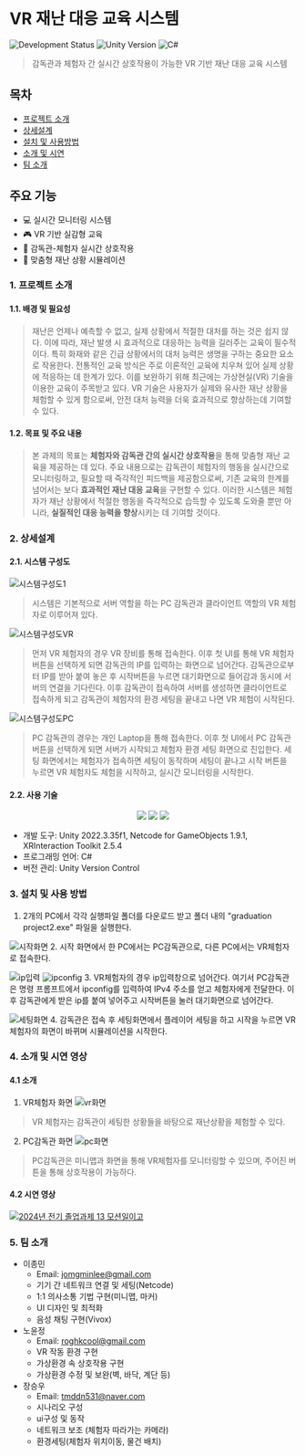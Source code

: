 # VR 재난 대응 교육 시스템
![Development Status](https://img.shields.io/badge/Status-In%20Development-green)
![Unity Version](https://img.shields.io/badge/Unity-2022.3.35f1-blue)
![C#](https://img.shields.io/badge/C%23-Latest-brightgreen)

> 감독관과 체험자 간 실시간 상호작용이 가능한 VR 기반 재난 대응 교육 시스템

## 목차
- [프로젝트 소개](#1-프로젝트-소개)
- [상세설계](#2-상세설계)
- [설치 및 사용방법](#3-설치-및-사용-방법)
- [소개 및 시연](#4-소개-및-시연-영상)
- [팀 소개](#5-팀-소개)

## 주요 기능
- 💻 실시간 모니터링 시스템
- 🎮 VR 기반 실감형 교육
- 🤝 감독관-체험자 실시간 상호작용
- 🎯 맞춤형 재난 상황 시뮬레이션

### 1. 프로젝트 소개
#### 1.1. 배경 및 필요성
 > 재난은 언제나 예측할 수 없고, 실제 상황에서 적절한 대처를 하는 것은 쉽지 않다. 이에 따라, 재난 발생 시 효과적으로 대응하는 능력을 길러주는 교육이 필수적이다. 특히 화재와 같은 긴급 상황에서의 대처 능력은 생명을 구하는 중요한 요소로 작용한다. 전통적인 교육 방식은 주로 이론적인 교육에 치우쳐 있어 실제 상황에 적응하는 데 한계가 있다. 이를 보완하기 위해 최근에는 가상현실(VR) 기술을 이용한 교육이 주목받고 있다.
 VR 기술은 사용자가 실제와 유사한 재난 상황을 체험할 수 있게 함으로써, 안전 대처 능력을 더욱 효과적으로 향상하는데 기여할 수 있다.

#### 1.2. 목표 및 주요 내용
 > 본 과제의 목표는 **체험자와 감독관 간의 실시간 상호작용**을 통해 맞춤형 재난 교육을 제공하는 데 있다. 주요 내용으로는 감독관이 체험자의 행동을 실시간으로 모니터링하고, 필요할 때 즉각적인 피드백을 제공함으로써, 기존 교육의 한계를 넘어서는 보다 **효과적인 재난 대응 교육**을 구현할 수 있다. 이러한 시스템은 체험자가 재난 상황에서 적절한 행동을 즉각적으로 습득할 수 있도록 도와줄 뿐만 아니라, **실질적인 대응 능력을 향상**시키는 데 기여할 것이다.


### 2. 상세설계
#### 2.1. 시스템 구성도
 ![시스템구성도1](https://github.com/user-attachments/assets/679f4759-5650-43d8-be30-ccc873808984)

> 시스템은 기본적으로 서버 역할을 하는 PC 감독관과 클라이언트 역할의 VR 체험자로 이루어져 있다.

 ![시스템구성도VR](https://github.com/user-attachments/assets/ff25a19f-4df9-44d4-b7ac-6acd5da58c82)
> 먼저 VR 체험자의 경우 VR 장비를 통해 접속한다. 이후 첫 UI를 통해 VR 체험자 버튼을 선택하게 되면 감독관의 IP를 입력하는 화면으로 넘어간다. 감독관으로부터 IP를 받아 붙여 놓은 후 시작버튼을 누르면 대기화면으로 들어감과 동시에 서버의 연결을 기다린다. 이후 감독관이 접속하여 서버를 생성하면 클라이언트로 접속하게 되고 감독관이 체험자의 환경 세팅을 끝내고 나면 VR 체험이 시작된다.

 
![시스템구성도PC](https://github.com/user-attachments/assets/dab159a3-b42f-42dc-a197-3eeb8eb7d6f8)
> PC 감독관의 경우는 개인 Laptop을 통해 접속한다. 이후 첫 UI에서 PC 감독관 버튼을 선택하게 되면 서버가 시작되고 체험자 환경 세팅 화면으로 진입한다. 세팅 화면에서는 체험자가 접속하면 세팅이 동작하며 세팅이 끝나고 시작 버튼을 누르면 VR 체험자도 체험을 시작하고, 실시간 모니터링을 시작한다.

#### 2.2. 사용 기술
<div align="center">
  <img src="https://img.shields.io/badge/Unity-000000?style=for-the-badge&logo=unity&logoColor=white"/>
  <img src="https://img.shields.io/badge/C%23-239120?style=for-the-badge&logo=c-sharp&logoColor=white"/>
  <img src="https://img.shields.io/badge/Visual_Studio-5C2D91?style=for-the-badge&logo=visual%20studio&logoColor=white"/>
</div>

- 개발 도구: Unity 2022.3.35f1, Netcode for GameObjects 1.9.1, XRInteraction Toolkit 2.5.4
- 프로그래밍 언어: C#
- 버전 관리: Unity Version Control

### 3. 설치 및 사용 방법
1. 2개의 PC에서 각각 실행파일 폴더를 다운로드 받고 폴더 내의 "graduation project2.exe" 파일을 실행한다.

![시작화면](https://github.com/user-attachments/assets/1aa145e8-3cea-4cb7-a7c0-e27a6700453d) 
2. 시작 화면에서 한 PC에서는 PC감독관으로, 다른 PC에서는 VR체험자로 접속한다.

![ip입력](https://github.com/user-attachments/assets/6e5c48fe-6899-4aec-9ef4-aefba2167c37)
![ipconfig](https://github.com/user-attachments/assets/42c50b3d-0faa-40a2-b13c-ab7b25f5045f)
3. VR체험자의 경우 ip입력창으로 넘어간다. 여기서 PC감독관은 명령 프롬프트에서 ipconfig를 입력하여 IPv4 주소를 얻고 체험자에게 전달한다. 이후 감독관에게 받은 ip를 붙여 넣어주고 시작버튼을 눌러 대기화면으로 넘어간다.

![세팅화면](https://github.com/user-attachments/assets/dc3fc507-4f95-4a74-bd28-00bc865986bc)
4. 감독관은 접속 후 세팅화면에서 플레이어 세팅을 하고 시작을 누르면 VR체험자의 화면이 바뀌며 시뮬레이션을 시작한다.


### 4. 소개 및 시연 영상
#### 4.1 소개
1. VR체험자 화면
![vr화면](https://github.com/user-attachments/assets/8ace2257-ec58-4916-94ab-0f1351a37365)
> VR 체험자는 감독관이 세팅한 상황들을 바탕으로 재난상황을 체험할 수 있다.

2. PC감독관 화면
![pc화면](https://github.com/user-attachments/assets/a015ba07-936e-41d6-bb7a-df77db5749b6)
> PC감독관은 미니맵과 화면을 통해 VR체험자를 모니터링할 수 있으며, 주어진 버튼을 통해 상호작용이 가능하다.

#### 4.2 시연 영상
[![2024년 전기 졸업과제 13 모션일이고](http://img.youtube.com/vi/iOX_i1il5Sw/0.jpg)](https://www.youtube.com/watch?v=iOX_i1il5Sw&list=PLFUP9jG-TDp-CVdTbHvql-WoADl4gNkKj&index=13)    


### 5. 팀 소개
  * 이종민
    * Email: jomgminlee@gmail.com
    * 기기 간 네트워크 연결 및 세팅(Netcode)
    * 1:1 의사소통 기법 구현(미니맵, 마커)
    * UI 디자인 및 최적화
    * 음성 채팅 구현(Vivox)
  * 노윤정
    * Email: roghkcool@gmail.com
    * VR 작동 환경 구현
    * 가상환경 속 상호작용 구현
    * 가상환경 수정 및 보완(벽, 바닥, 계단 등)
  * 장승우
    * Email: tmddn531@naver.com
    * 시나리오 구성
    * ui구성 및 동작
    * 네트워크 보조 (체험자 따라가는 카메라)
    * 환경세팅(체험자 위치이동, 물건 배치)
